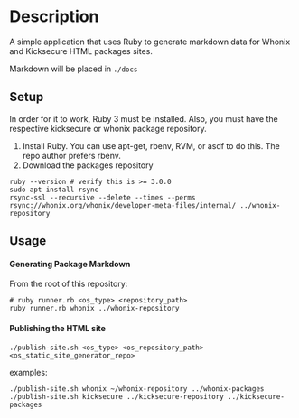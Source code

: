 # Description

A simple application that uses Ruby to generate markdown data for Whonix and Kicksecure HTML packages sites. 

Markdown will be placed in `./docs`

## Setup
In order for it to work, Ruby 3 must be installed. Also, you must have the respective kicksecure or whonix package repository. 

1. Install Ruby. You can use apt-get, rbenv, RVM, or asdf to do this. The repo author prefers rbenv.
2. Download the packages repository

```
ruby --version # verify this is >= 3.0.0
sudo apt install rsync
rsync-ssl --recursive --delete --times --perms rsync://whonix.org/whonix/developer-meta-files/internal/ ../whonix-repository
```

## Usage

#### Generating Package Markdown

From the root of this repository:

```
# ruby runner.rb <os_type> <repository_path>
ruby runner.rb whonix ../whonix-repository
```

#### Publishing the HTML site

```
./publish-site.sh <os_type> <os_repository_path> <os_static_site_generator_repo>
```

examples:
```
./publish-site.sh whonix ~/whonix-repository ../whonix-packages
./publish-site.sh kicksecure ../kicksecure-repository ../kicksecure-packages
```

